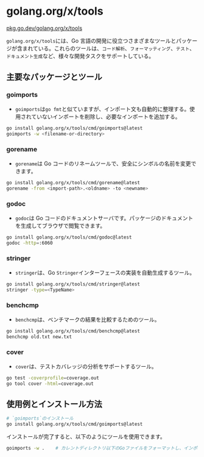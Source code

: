 # golang.org/x/tools

[pkg.go.dev/golang.org/x/tools](https://pkg.go.dev/golang.org/x/tools)

`golang.org/x/tools`には、Go 言語の開発に役立つさまざまなツールとパッケージが含まれている。これらのツールは、`コード解析`、`フォーマッティング`、`テスト`、`ドキュメント生成`など、様々な開発タスクをサポートしている。

## 主要なパッケージとツール

### goimports

- `goimports`は`go fmt`と似ていますが、インポート文も自動的に整理する。使用されていないインポートを削除し、必要なインポートを追加する。

```sh
go install golang.org/x/tools/cmd/goimports@latest
goimports -w <filename-or-directory>
```

### gorename

- `gorename`は Go コードのリネームツールで、安全にシンボルの名前を変更できます。

```sh
go install golang.org/x/tools/cmd/gorename@latest
gorename -from <import-path>.<oldname> -to <newname>
```

### godoc

- `godoc`は Go コードのドキュメントサーバです。パッケージのドキュメントを生成してブラウザで閲覧できます。

```sh
go install golang.org/x/tools/cmd/godoc@latest
godoc -http=:6060
```

### stringer

- `stringer`は、Go `Stringer`インターフェースの実装を自動生成するツール。

```sh
go install golang.org/x/tools/cmd/stringer@latest
stringer -type=<TypeName>
```

### benchcmp

- `benchcmp`は、ベンチマークの結果を比較するためのツール。

```sh
go install golang.org/x/tools/cmd/benchcmp@latest
benchcmp old.txt new.txt
```

### cover

- `cover`は、テストカバレッジの分析をサポートするツール。

```sh
go test -coverprofile=coverage.out
go tool cover -html=coverage.out
```

## 使用例とインストール方法

```sh
# `goimports`のインストール
go install golang.org/x/tools/cmd/goimports@latest
```

インストールが完了すると、以下のようにツールを使用できます。

```sh
goimports -w .    # カレントディレクトリ以下のGoファイルをフォーマットし、インポートを整理
```
